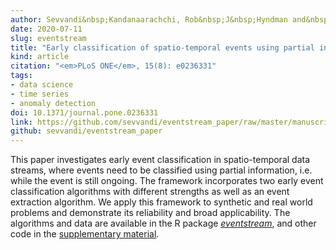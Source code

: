 ```yaml
---
author: Sevvandi&nbsp;Kandanaarachchi, Rob&nbsp;J&nbsp;Hyndman and&nbsp;Kate&nbsp;Smith&#8209;Miles
date: 2020-07-11
slug: eventstream
title: "Early classification of spatio-temporal events using partial information"
kind: article
citation: "<em>PLoS ONE</em>, 15(8): e0236331"
tags:
- data science
- time series
- anomaly detection
doi: 10.1371/journal.pone.0236331
link: https://github.com/sevvandi/eventstream_paper/raw/master/manuscript.pdf
github: sevvandi/eventstream_paper
---
```


This paper investigates early event classification in spatio-temporal data streams, where events need to be classified using partial information, i.e. while the event is still ongoing. The framework incorporates two early event classification algorithms with different strengths as well as an event extraction algorithm. We apply this framework to synthetic and real world problems and demonstrate its reliability and broad applicability. The algorithms and data are
available in the R package [*eventstream*](https://github.com/sevvandi/eventstream), and other code in the [supplementary material](https://github.com/sevvandi/eventstream_paper).

